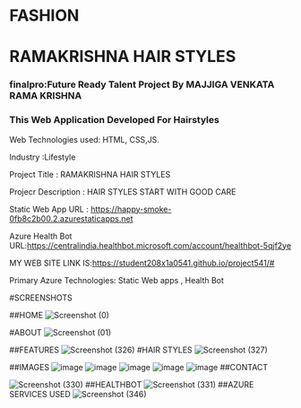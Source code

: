 # FASHION 
# RAMAKRISHNA HAIR STYLES

### finalpro:Future Ready Talent  Project By MAJJIGA VENKATA RAMA KRISHNA
  
### This Web Application Developed For Hairstyles

Web Technologies used: HTML, CSS,JS.

Industry             :Lifestyle

Project Title        : RAMAKRISHNA HAIR STYLES

Projecr Description  : HAIR STYLES START WITH GOOD CARE

Static Web App URL : https://happy-smoke-0fb8c2b00.2.azurestaticapps.net

Azure Health Bot URL:https://centralindia.healthbot.microsoft.com/account/healthbot-5qjf2ye

MY WEB SITE LINK IS:https://student208x1a0541.github.io/project541/# 

Primary Azure Technologies: Static Web apps , Health Bot

#SCREENSHOTS

##HOME
![Screenshot (0)](https://user-images.githubusercontent.com/117998817/217309384-81ef8d11-7f87-4845-9c4c-7468418523ac.png)

#ABOUT
![Screenshot (01)](https://user-images.githubusercontent.com/117998817/217310087-7ea79ce5-39c9-46b3-9600-980de3eebbd7.png)

##FEATURES
![Screenshot (326)](https://user-images.githubusercontent.com/117998817/214781067-e429e1f1-24c5-42f4-a12b-c5981d73642b.png)
#HAIR STYLES
![Screenshot (327)](https://user-images.githubusercontent.com/117998817/214781184-222ffddc-b98e-4ea5-9a68-1d10916ce0ab.png)

##IMAGES
![image](https://user-images.githubusercontent.com/117998817/214781401-285ec75f-a46d-446e-9f28-cfca109b9f04.png)
![image](https://user-images.githubusercontent.com/117998817/214781513-2a22bbe3-0b20-4177-8100-f80d17eff774.png)
![image](https://user-images.githubusercontent.com/117998817/214781577-11198968-42a9-403c-a30b-27caa86b0a28.png)
![image](https://user-images.githubusercontent.com/117998817/214781631-3ce7b5a5-16b7-41de-8ffd-b6fb2b8b60fe.png)
![image](https://user-images.githubusercontent.com/117998817/214781676-f3db7dd7-2652-4b67-8990-6ed1d0a59ca4.png)
##CONTACT





![Screenshot (330)](https://user-images.githubusercontent.com/117998817/214782941-3c796a22-8f77-4e9e-98b7-7c80fdf55533.png)
##HEALTHBOT
![Screenshot (331)](https://user-images.githubusercontent.com/117998817/214784639-542a9ecf-ac79-4b12-afed-3f62dee22524.png)
##AZURE SERVICES USED
![Screenshot (346)](https://user-images.githubusercontent.com/117998817/214808158-a5e4e75d-e66c-4460-a227-690b23f3d82e.png)




